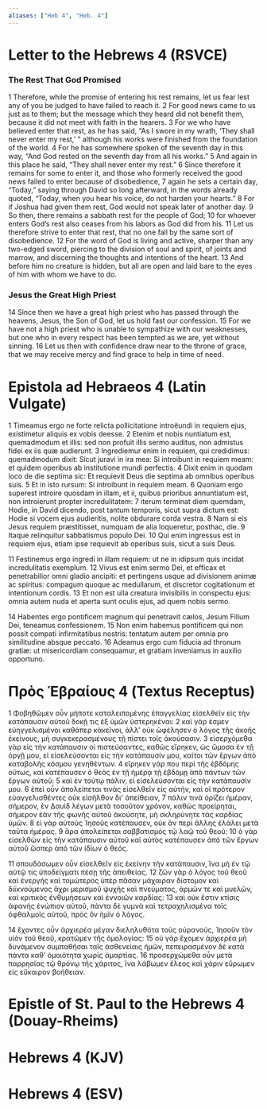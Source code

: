 ```yaml
---
aliases: ["Heb 4", "Heb. 4"]
---
```



# Letter to the Hebrews 4 (RSVCE)

### The Rest That God Promised
1 Therefore, while the promise of entering his rest remains, let us fear lest any of you be judged to have failed to reach it.
2 For good news came to us just as to them; but the message which they heard did not benefit them, because it did not meet with faith in the hearers.
3 For we who have believed enter that rest, as he has said, “As I swore in my wrath, ‘They shall never enter my rest,’ ” although his works were finished from the foundation of the world.
4 For he has somewhere spoken of the seventh day in this way, “And God rested on the seventh day from all his works.”
5 And again in this place he said, “They shall never enter my rest.”
6 Since therefore it remains for some to enter it, and those who formerly received the good news failed to enter because of disobedience,
7 again he sets a certain day, “Today,” saying through David so long afterward, in the words already quoted, “Today, when you hear his voice, do not harden your hearts.”
8 For if Joshua had given them rest, God would not speak later of another day.
9 So then, there remains a sabbath rest for the people of God;
10 for whoever enters God’s rest also ceases from his labors as God did from his.
11 Let us therefore strive to enter that rest, that no one fall by the same sort of disobedience.
12 For the word of God is living and active, sharper than any two-edged sword, piercing to the division of soul and spirit, of joints and marrow, and discerning the thoughts and intentions of the heart.
13 And before him no creature is hidden, but all are open and laid bare to the eyes of him with whom we have to do.
### Jesus the Great High Priest
14 Since then we have a great high priest who has passed through the heavens, Jesus, the Son of God, let us hold fast our confession.
15 For we have not a high priest who is unable to sympathize with our weaknesses, but one who in every respect has been tempted as we are, yet without sinning.
16 Let us then with confidence draw near to the throne of grace, that we may receive mercy and find grace to help in time of need.


# Epistola ad Hebraeos 4 (Latin Vulgate)

1 Timeamus ergo ne forte relicta pollicitatione introëundi in requiem ejus, existimetur aliquis ex vobis deesse.
2 Etenim et nobis nuntiatum est, quemadmodum et illis: sed non profuit illis sermo auditus, non admistus fidei ex iis quæ audierunt.
3 Ingrediemur enim in requiem, qui credidimus: quemadmodum dixit: Sicut juravi in ira mea: Si introibunt in requiem meam: et quidem operibus ab institutione mundi perfectis.
4 Dixit enim in quodam loco de die septima sic: Et requievit Deus die septima ab omnibus operibus suis.
5 Et in isto rursum: Si introibunt in requiem meam.
6 Quoniam ergo superest introire quosdam in illam, et ii, quibus prioribus annuntiatum est, non introierunt propter incredulitatem:
7 iterum terminat diem quemdam, Hodie, in David dicendo, post tantum temporis, sicut supra dictum est: Hodie si vocem ejus audieritis, nolite obdurare corda vestra.
8 Nam si eis Jesus requiem præstitisset, numquam de alia loqueretur, posthac, die.
9 Itaque relinquitur sabbatismus populo Dei.
10 Qui enim ingressus est in requiem ejus, etiam ipse requievit ab operibus suis, sicut a suis Deus.

11 Festinemus ergo ingredi in illam requiem: ut ne in idipsum quis incidat incredulitatis exemplum.
12 Vivus est enim sermo Dei, et efficax et penetrabilior omni gladio ancipiti: et pertingens usque ad divisionem animæ ac spiritus: compagum quoque ac medullarum, et discretor cogitationum et intentionum cordis.
13 Et non est ulla creatura invisibilis in conspectu ejus: omnia autem nuda et aperta sunt oculis ejus, ad quem nobis sermo.

14 Habentes ergo pontificem magnum qui penetravit cælos, Jesum Filium Dei, teneamus confessionem.
15 Non enim habemus pontificem qui non possit compati infirmitatibus nostris: tentatum autem per omnia pro similitudine absque peccato.
16 Adeamus ergo cum fiducia ad thronum gratiæ: ut misericordiam consequamur, et gratiam inveniamus in auxilio opportuno.


# Πρὸς Ἑβραίους 4 (Textus Receptus)

1 Φοβηθῶμεν οὖν μήποτε καταλειπομένης ἐπαγγελίας εἰσελθεῖν εἰς τὴν κατάπαυσιν αὐτοῦ δοκῇ τις ἐξ ὑμῶν ὑστερηκέναι:
2 καὶ γάρ ἐσμεν εὐηγγελισμένοι καθάπερ κἀκεῖνοι, ἀλλ' οὐκ ὠφέλησεν ὁ λόγος τῆς ἀκοῆς ἐκείνους, μὴ συγκεκερασμένους τῇ πίστει τοῖς ἀκούσασιν.
3 εἰσερχόμεθα γὰρ εἰς τὴν κατάπαυσιν οἱ πιστεύσαντες, καθὼς εἴρηκεν, ὡς ὤμοσα ἐν τῇ ὀργῇ μου, εἰ εἰσελεύσονται εἰς τὴν κατάπαυσίν μου, καίτοι τῶν ἔργων ἀπὸ καταβολῆς κόσμου γενηθέντων.
4 εἴρηκεν γάρ που περὶ τῆς ἑβδόμης οὕτως, καὶ κατέπαυσεν ὁ θεὸς ἐν τῇ ἡμέρᾳ τῇ ἑβδόμῃ ἀπὸ πάντων τῶν ἔργων αὐτοῦ:
5 καὶ ἐν τούτῳ πάλιν, εἰ εἰσελεύσονται εἰς τὴν κατάπαυσίν μου.
6 ἐπεὶ οὖν ἀπολείπεται τινὰς εἰσελθεῖν εἰς αὐτήν, καὶ οἱ πρότερον εὐαγγελισθέντες οὐκ εἰσῆλθον δι' ἀπείθειαν,
7 πάλιν τινὰ ὁρίζει ἡμέραν, σήμερον, ἐν Δαυὶδ λέγων μετὰ τοσοῦτον χρόνον, καθὼς προείρηται, σήμερον ἐὰν τῆς φωνῆς αὐτοῦ ἀκούσητε, μὴ σκληρύνητε τὰς καρδίας ὑμῶν.
8 εἰ γὰρ αὐτοὺς Ἰησοῦς κατέπαυσεν, οὐκ ἂν περὶ ἄλλης ἐλάλει μετὰ ταῦτα ἡμέρας.
9 ἄρα ἀπολείπεται σαββατισμὸς τῷ λαῷ τοῦ θεοῦ:
10 ὁ γὰρ εἰσελθὼν εἰς τὴν κατάπαυσιν αὐτοῦ καὶ αὐτὸς κατέπαυσεν ἀπὸ τῶν ἔργων αὐτοῦ ὥσπερ ἀπὸ τῶν ἰδίων ὁ θεός.

11 σπουδάσωμεν οὖν εἰσελθεῖν εἰς ἐκείνην τὴν κατάπαυσιν, ἵνα μὴ ἐν τῷ αὐτῷ τις ὑποδείγματι πέσῃ τῆς ἀπειθείας.
12 ζῶν γὰρ ὁ λόγος τοῦ θεοῦ καὶ ἐνεργὴς καὶ τομώτερος ὑπὲρ πᾶσαν μάχαιραν δίστομον καὶ διϊκνούμενος ἄχρι μερισμοῦ ψυχῆς καὶ πνεύματος, ἁρμῶν τε καὶ μυελῶν, καὶ κριτικὸς ἐνθυμήσεων καὶ ἐννοιῶν καρδίας:
13 καὶ οὐκ ἔστιν κτίσις ἀφανὴς ἐνώπιον αὐτοῦ, πάντα δὲ γυμνὰ καὶ τετραχηλισμένα τοῖς ὀφθαλμοῖς αὐτοῦ, πρὸς ὃν ἡμῖν ὁ λόγος.

14 ἔχοντες οὖν ἀρχιερέα μέγαν διεληλυθότα τοὺς οὐρανούς, Ἰησοῦν τὸν υἱὸν τοῦ θεοῦ, κρατῶμεν τῆς ὁμολογίας:
15 οὐ γὰρ ἔχομεν ἀρχιερέα μὴ δυνάμενον συμπαθῆσαι ταῖς ἀσθενείαις ἡμῶν, πεπειρασμένον δὲ κατὰ πάντα καθ' ὁμοιότητα χωρὶς ἁμαρτίας.
16 προσερχώμεθα οὖν μετὰ παρρησίας τῷ θρόνῳ τῆς χάριτος, ἵνα λάβωμεν ἔλεος καὶ χάριν εὕρωμεν εἰς εὔκαιρον βοήθειαν.


# Epistle of St. Paul to the Hebrews 4 (Douay-Rheims)


# Hebrews 4 (KJV)


# Hebrews 4 (ESV)

